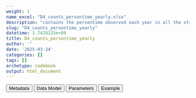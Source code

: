 ```yaml
---
weight: 1
name_excel: "D4_counts_persontime_yearly.xlsx"
description: "contains the persontime observed each year in all the strata from start to end of study"
slug: "D4_counts_persontime_yearly"
datetime: 1.7428125e+09
title: D4_counts_persontime_yearly
author: ''
date: '2025-03-24'
categories: []
tags: []
archetype: codebook
output: html_document
---
```


<script src="/rmarkdown-libs/core-js/shim.min.js"></script>
<script src="/rmarkdown-libs/react/react.min.js"></script>
<script src="/rmarkdown-libs/react/react-dom.min.js"></script>
<script src="/rmarkdown-libs/reactwidget/react-tools.js"></script>
<script src="/rmarkdown-libs/htmlwidgets/htmlwidgets.js"></script>
<link href="/rmarkdown-libs/reactable/reactable.css" rel="stylesheet" />
<script src="/rmarkdown-libs/reactable-binding/reactable.js"></script>
<div class="tab">
<button class="tablinks" onclick="openCity(event, &#39;Metadata&#39;)" id="defaultOpen">Metadata</button>
<button class="tablinks" onclick="openCity(event, &#39;Data Model&#39;)">Data Model</button>
<button class="tablinks" onclick="openCity(event, &#39;Parameters&#39;)">Parameters</button>
<button class="tablinks" onclick="openCity(event, &#39;Example&#39;)">Example</button>
</div>
<div id="Metadata" class="tabcontent">
<div id="htmlwidget-1" class="reactable html-widget" style="width:auto;height:600px;"></div>
<script type="application/json" data-for="htmlwidget-1">{"x":{"tag":{"name":"Reactable","attribs":{"data":{"medatata_name":["Name of the dataset","Content of the dataset","Unit of observation","Dataset where the list of UoOs is fully listed and with 1 record per UoO","How many observations per UoO","Variables capturing the UoO","Primary key","Parameters",null,null,null,null,null,null,null,null,null,null,null,null],"metadata_content":["D4_counts_persontime_yearly","contains the persontime observed each year in all the strata from start to end of study","year, sex and ageband",null,null,"year Ageband sex",null,null,null,null,null,null,null,null,null,null,null,null,null,null]},"columns":[{"id":"medatata_name","name":"medatata_name","type":"character"},{"id":"metadata_content","name":"metadata_content","type":"character"}],"sortable":false,"searchable":true,"pagination":false,"highlight":true,"bordered":true,"striped":true,"style":{"maxWidth":1800},"height":"600px","dataKey":"1c491222a5e32d3da2fd29eaed619587"},"children":[]},"class":"reactR_markup"},"evals":[],"jsHooks":[]}</script>
</div>
<div id="Data Model" class="tabcontent">
<div id="htmlwidget-2" class="reactable html-widget" style="width:auto;height:600px;"></div>
<script type="application/json" data-for="htmlwidget-2">{"x":{"tag":{"name":"Reactable","attribs":{"data":{"VarName":["sex","year","Ageband","Persontime","Persontime_event","event_b",null,null,null,null,null,null,null,null,null,null,null,null,null,null],"Description":["sex at instance creation","calendar year","ageband","persontime in the study in this stratum (in days)","At risk persontime in the study in this stratum (in days) for event","number of events",null,null,null,null,null,null,null,null,null,null,null,null,null,null],"Format":["character","character",null,"int","int",null,null,null,null,null,null,null,null,null,null,null,null,null,null,null],"Vocabulary":["M\r\nF\r\nU\r\nO","2017, 2018, 2019, 2020, 2021, 2022, 2023, 2024","6-11\r\n12-17\r\n18-29\r\n30-39\r\n40-49\r\n50-59\r\n60-69\r\n79-79\r\n80+",null,null,null,null,null,null,null,null,null,null,null,null,null,null,null,null,null],"Parameters":[null,null,null,null,null,null,null,null,null,null,null,null,null,null,null,null,null,null,null,null],"Notes and examples":[null,null,null,null,null,null,null,null,null,null,null,null,null,null,null,null,null,null,null,null],"Source tables and variables":[null,null,null,null,null,null,null,null,null,null,null,null,null,null,null,null,null,null,null,null],"Retrieved":[null,null,null,null,null,null,null,null,null,null,null,null,null,null,null,null,null,null,null,null],"Calculated":[null,null,null,null,null,null,null,null,null,null,null,null,null,null,null,null,null,null,null,null],"Algorithm_id":[null,null,null,null,null,null,null,null,null,null,null,null,null,null,null,null,null,null,null,null],"Rule":[null,null,null,null,null,null,null,null,null,null,null,null,null,null,null,null,null,null,null,null]},"columns":[{"id":"VarName","name":"VarName","type":"character"},{"id":"Description","name":"Description","type":"character"},{"id":"Format","name":"Format","type":"character"},{"id":"Vocabulary","name":"Vocabulary","type":"character"},{"id":"Parameters","name":"Parameters","type":"logical"},{"id":"Notes and examples","name":"Notes and examples","type":"logical"},{"id":"Source tables and variables","name":"Source tables and variables","type":"logical"},{"id":"Retrieved","name":"Retrieved","type":"logical"},{"id":"Calculated","name":"Calculated","type":"logical"},{"id":"Algorithm_id","name":"Algorithm_id","type":"logical"},{"id":"Rule","name":"Rule","type":"logical"}],"sortable":false,"searchable":true,"pagination":false,"highlight":true,"bordered":true,"striped":true,"style":{"maxWidth":1800},"height":"600px","dataKey":"6ae96b3c81e7789a1a7802e9f4a4ebff"},"children":[]},"class":"reactR_markup"},"evals":[],"jsHooks":[]}</script>
</div>
<div id="Parameters" class="tabcontent">
<div id="htmlwidget-3" class="reactable html-widget" style="width:auto;height:600px;"></div>
<script type="application/json" data-for="htmlwidget-3">{"x":{"tag":{"name":"Reactable","attribs":{"data":{"parameter in the variable name":["event",null,null,null,null,null,null,null,null,null,null,null,null,null,null,null,null,null,null,null],"values":[null,null,null,null,null,null,null,null,null,null,null,null,null,null,null,null,null,null,null,null]},"columns":[{"id":"parameter in the variable name","name":"parameter in the variable name","type":"character"},{"id":"values","name":"values","type":"logical"}],"sortable":false,"searchable":true,"pagination":false,"highlight":true,"bordered":true,"striped":true,"style":{"maxWidth":1800},"height":"600px","dataKey":"e30fbb5ed4947088b8822721551cc7eb"},"children":[]},"class":"reactR_markup"},"evals":[],"jsHooks":[]}</script>
</div>
<div id="Example" class="tabcontent">
<div id="htmlwidget-4" class="reactable html-widget" style="width:auto;height:600px;"></div>
<script type="application/json" data-for="htmlwidget-4">{"x":{"tag":{"name":"Reactable","attribs":{"data":{"sex":[null,null,null,null,null,null,null,null,null,null,null,null,null,null,null,null,null,null,null,null],"year":[null,null,null,null,null,null,null,null,null,null,null,null,null,null,null,null,null,null,null,null],"Ageband":[null,null,null,null,null,null,null,null,null,null,null,null,null,null,null,null,null,null,null,null],"Persontime":[null,null,null,null,null,null,null,null,null,null,null,null,null,null,null,null,null,null,null,null],"Persontime_event":[null,null,null,null,null,null,null,null,null,null,null,null,null,null,null,null,null,null,null,null],"event_b":[null,null,null,null,null,null,null,null,null,null,null,null,null,null,null,null,null,null,null,null]},"columns":[{"id":"sex","name":"sex","type":"logical"},{"id":"year","name":"year","type":"logical"},{"id":"Ageband","name":"Ageband","type":"logical"},{"id":"Persontime","name":"Persontime","type":"logical"},{"id":"Persontime_event","name":"Persontime_event","type":"logical"},{"id":"event_b","name":"event_b","type":"logical"}],"sortable":false,"searchable":true,"pagination":false,"highlight":true,"bordered":true,"striped":true,"style":{"maxWidth":1800},"height":"600px","dataKey":"61fdccacc70250041010fe09dd94ebf2"},"children":[]},"class":"reactR_markup"},"evals":[],"jsHooks":[]}</script>
</div>
